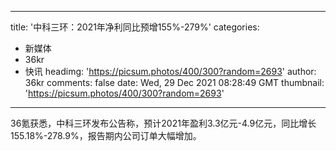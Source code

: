 
---
title: '中科三环：2021年净利同比预增155%-279%'
categories: 
 - 新媒体
 - 36kr
 - 快讯
headimg: 'https://picsum.photos/400/300?random=2693'
author: 36kr
comments: false
date: Wed, 29 Dec 2021 08:28:49 GMT
thumbnail: 'https://picsum.photos/400/300?random=2693'
---

<div>   
36氪获悉，中科三环发布公告称，预计2021年盈利3.3亿元-4.9亿元，同比增长155.18%-278.9%，报告期内公司订单大幅增加。  
</div>
            
